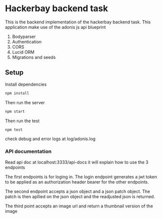 # Hackerbay backend task

This is the backend implementation of the hackerbay backend task.
This application make use of the adonis js api blueprint

1. Bodyparser
2. Authentication
3. CORS
4. Lucid ORM
5. Migrations and seeds

## Setup

Install dependencies

```bash
npm install
```

Then run the server

```bash
npm start
```
Then run the test


```bash
npm test
```

check debug and error logs at log/adonis.log

### API documentation

Read api doc at localhost:3333/api-docs
it will explain how to use the 3 endpoints

The first endpoints is for loging in. The login endpoint
generates a jwt token to be applied as an authorization header bearer for the other endpoints.

The second endpoint accepts a json object and a json patch object. The patch is then apllied on the json object and the readjusted json is returned.

The third point accepts an image url and return a thumbnail version of the image
